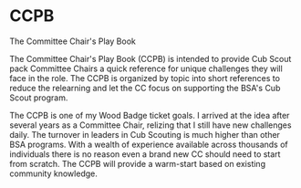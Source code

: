# CCPB
The Committee Chair's Play Book

The Committee Chair's Play Book (CCPB) is intended to provide Cub Scout pack Committee Chairs a quick reference for unique challenges they will face in the role.  The CCPB is organized by topic into short references to reduce the relearning and let the CC focus on supporting the BSA's Cub Scout program. 

The CCPB is one of my Wood Badge ticket goals.  I arrived at the idea after several years as a Committee Chair, relizing that I still have new challenges daily.  The turnover in leaders in Cub Scouting is much higher than other BSA programs.  With a wealth of experience available across thousands of individuals there is no reason even a brand new CC should need to start from scratch.  The CCPB will provide a warm-start based on existing community knowledge.  
